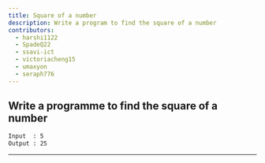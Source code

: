 ```yaml
---
title: Square of a number
description: Write a program to find the square of a number
contributors:
  - harshi1122
  - SpadeQ22
  - ssavi-ict
  - victoriacheng15
  - umaxyon
  - seraph776
---
```


## Write a programme to find the square of a number

```txt
Input  : 5
Output : 25
```

---
